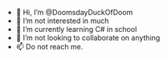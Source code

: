 - 👋 Hi, I’m @DoomsdayDuckOfDoom
- 👀 I’m not interested in much
- 🌱 I’m currently learning C# in school
- 💞️ I’m not looking to collaborate on anything
- 📫 Do not reach me.

<!---
DoomsdayDuckOfDoom/DoomsdayDuckOfDoom is a ✨ special ✨ repository because its `README.md` (this file) appears on your GitHub profile.
You can click the Preview link to take a look at your changes.
--->
